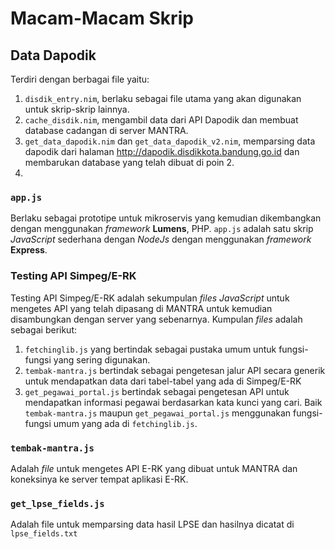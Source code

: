 # Macam-Macam Skrip

## Data Dapodik

Terdiri dengan berbagai file yaitu:

1. `disdik_entry.nim`, berlaku sebagai file utama yang akan digunakan untuk skrip-skrip lainnya.
2. `cache_disdik.nim`, mengambil data dari API Dapodik dan membuat database cadangan di server MANTRA.
3. `get_data_dapodik.nim` dan `get_data_dapodik_v2.nim`, memparsing data dapodik dari halaman http://dapodik.disdikkota.bandung.go.id dan membarukan database yang telah dibuat di poin 2.
4. 

### `app.js`
Berlaku sebagai prototipe untuk mikroservis yang kemudian dikembangkan dengan menggunakan _framework_ **Lumens**, PHP.
`app.js` adalah satu skrip _JavaScript_ sederhana dengan _NodeJs_ dengan menggunakan _framework_ **Express**.

### Testing API Simpeg/E-RK
Testing API Simpeg/E-RK adalah sekumpulan _files_ _JavaScript_ untuk mengetes API yang telah dipasang di MANTRA untuk kemudian disambungkan dengan server yang sebenarnya.
Kumpulan _files_ adalah sebagai berikut:
1. `fetchinglib.js` yang bertindak sebagai pustaka umum untuk fungsi-fungsi yang sering digunakan.
2. `tembak-mantra.js` bertindak sebagai pengetesan jalur API secara generik untuk mendapatkan data dari tabel-tabel yang ada di Simpeg/E-RK
3. `get_pegawai_portal.js` bertindak sebagai pengetesan API untuk mendapatkan informasi pegawai berdasarkan kata kunci yang cari.
Baik `tembak-mantra.js` maupun `get_pegawai_portal.js` menggunakan fungsi-fungsi umum yang ada di `fetchinglib.js`.

### `tembak-mantra.js`
Adalah _file_ untuk mengetes API E-RK yang dibuat untuk MANTRA dan koneksinya ke server tempat aplikasi E-RK.

### `get_lpse_fields.js`
Adalah file untuk memparsing data hasil LPSE dan hasilnya dicatat di `lpse_fields.txt`
